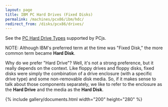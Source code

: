 ```yaml
---
layout: page
title: IBM PC Hard Drives (Fixed Disks)
permalink: /machines/pcx86/ibm/hdc/
redirect_from: /disks/pcx86/drives/
---
```


See the [PC Hard Drive Types](/machines/pcx86/hdc/) supported by PCjs.

NOTE: Although IBM's preferred term at the time was "Fixed Disk," the more common term became **Hard Disk**.

Why do we prefer "Hard Drive"?  Well, it's not a strong preference, but it really depends on the context.
Like floppy drives and floppy disks, fixed disks were simply the combination of a
drive enclosure (with a specific drive type) and some non-removable disk media.  So, if it makes sense to talk about those
components separately, we like to refer to the enclosure as the **Hard Drive** and the media as the **Hard Disk**.

{% include gallery/documents.html width="200" height="280" %}
